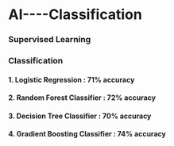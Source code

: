 # AI----Classification

### Supervised Learning ###
### Classification ###
#### 1. Logistic Regression           : 71% accuracy ####
#### 2. Random Forest Classifier      : 72% accuracy ####
#### 3. Decision Tree Classifier      : 70% accuracy ####
#### 4. Gradient Boosting Classifier  : 74% accuracy ####
